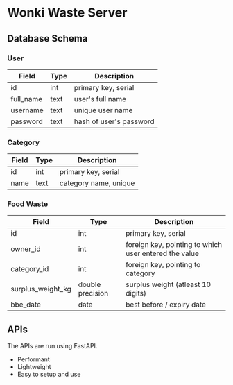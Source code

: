 # Wonki Waste Server

## Database Schema

### User

| Field     | Type | Description             |
|-----------|------|-------------------------|
| id        | int  | primary key, serial     |
| full_name | text | user's full name        |
| username  | text | unique user name        |
| password  | text | hash of user's password |

### Category

| Field | Type | Description           |
|-------|------|-----------------------|
| id    | int  | primary key, serial   |
| name  | text | category name, unique |

### Food Waste

| Field             | Type             | Description                                           |
|-------------------|------------------|-------------------------------------------------------|
| id                | int              | primary key, serial                                   |
| owner_id          | int              | foreign key, pointing to which user entered the value |
| category_id       | int              | foreign key, pointing to category                     |
| surplus_weight_kg | double precision | surplus weight (atleast 10 digits)                    |
| bbe_date          | date             | best before / expiry date                             |



## APIs

The APIs are run using FastAPI. 
- Performant
- Lightweight
- Easy to setup and use
